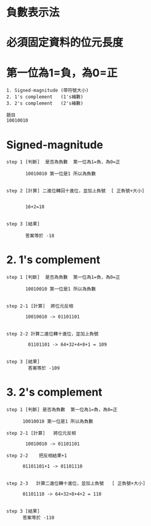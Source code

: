 # 負數表示法
# 必須固定資料的位元長度
# 第一位為1=負，為0=正
```
1. Signed-magnitude (帶符號大小)
2. 1's complement   (1's補數)
3. 2's complement   (2's補數)
```

```
題目 
10010010 
```
 
# Signed-magnitude 
```
step 1 [判斷]  是否為負數  第一位為1=負，為0=正 
 
       10010010 第一位是1 所以為負數
       
 
step 2 [計算] 二進位轉回十進位，並加上負號  [ 正負號+大小]

  
       16+2=18  
       
 
step 3 [結果]

       答案等於 -18
```

# 2. 1's complement 
```
step 1 [判斷]  是否為負數  第一位為1=負，為0=正

       10010010 第一位是1 所以為負數
 
 
step 2-1 [計算]  將位元反相
 
       10010010 -> 01101101
 
 
step 2-2 計算二進位轉十進位，並加上負號   
  
        01101101 -> 64+32+4+8+1 = 109
    
  
step 3 [結果]
        答案等於 -109
```

# 3. 2's complement
```
step 1 [判斷] 是否為負數  第一位為1=負，為0=正
 
      10010010 第一位是1 所以為負數
  
step 2-1 [計算]   將位元反相

       10010010 -> 01101101
 
step 2-2    把反相結果+1 
 
      01101101+1 -> 01101110
 
 
step 2-3   計算二進位轉十進位，並加上負號   [ 正負號+大小]
 
      01101110 -> 64+32+8+4+2 = 110
 
 
step 3 [結果]
      答案等於 -110 

```
 
